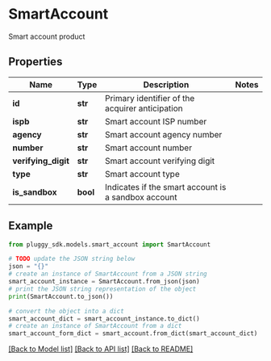 # SmartAccount

Smart account product

## Properties

Name | Type | Description | Notes
------------ | ------------- | ------------- | -------------
**id** | **str** | Primary identifier of the acquirer anticipation | 
**ispb** | **str** | Smart account ISP number | 
**agency** | **str** | Smart account agency number | 
**number** | **str** | Smart account number | 
**verifying_digit** | **str** | Smart account verifying digit | 
**type** | **str** | Smart account type | 
**is_sandbox** | **bool** | Indicates if the smart account is a sandbox account | 

## Example

```python
from pluggy_sdk.models.smart_account import SmartAccount

# TODO update the JSON string below
json = "{}"
# create an instance of SmartAccount from a JSON string
smart_account_instance = SmartAccount.from_json(json)
# print the JSON string representation of the object
print(SmartAccount.to_json())

# convert the object into a dict
smart_account_dict = smart_account_instance.to_dict()
# create an instance of SmartAccount from a dict
smart_account_form_dict = smart_account.from_dict(smart_account_dict)
```
[[Back to Model list]](../README.md#documentation-for-models) [[Back to API list]](../README.md#documentation-for-api-endpoints) [[Back to README]](../README.md)


